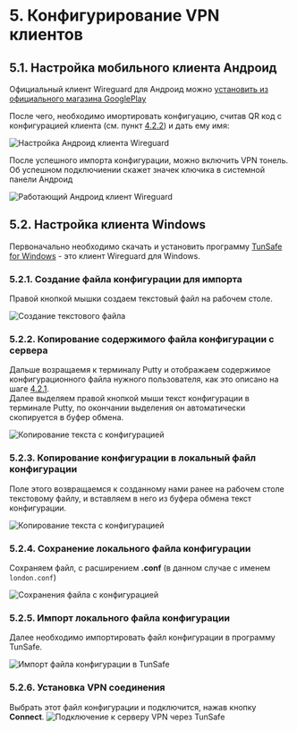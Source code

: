 # 5. Конфигурирование VPN клиентов

## 5.1. Настройка мобильного клиента Андроид
Официальный клиент Wireguard для Андроид можно [установить из официального магазина GooglePlay](https://play.google.com/store/apps/details?id=com.wireguard.android)

После чего, необходимо имортировать конфигуацию, считав QR код с конфигурацией клиента (см. пункт [4.2.2](configure-wireguard.html#_4-2-2-qr-код-конфигурации-кnиента)) и дать ему имя:

![Настройка Андроид клиента Wireguard](/images/ru/android1.jpg)

После успешного импорта конфигурации, можно включить VPN тонель. Об успешном подключиении скажет значек ключика в системной панели Андроид

![Работающий Андроид клиент Wireguard](/images/ru/android2.jpg)

## 5.2. Настройка клиента Windows
Первоначально необходимо скачать и установить программу [TunSafe for Windows](https://tunsafe.com/download) - это клиент Wireguard для Windows.

### 5.2.1. Создание файла конфигурации для импорта
Правой кнопкой мышки создаем текстовый файл на рабочем столе. 

![Создание текстового файла](/images/ru/windows1.jpg)

### 5.2.2. Копирование содержимого файла конфигурации с сервера
Дальше возращаемя к терминалу Putty и отображаем содержимое конфигурационного файла нужного пользователя, как это описано на шаге [4.2.1](configure-wireguard.html#_4-2-1-файn-поnьзоватеnьской-конфигурации).   
Далее выделяем правой кнопкой мыши текст конфигурации в терминале Putty, по окончании выделения он автоматически скопируется в буфер обмена. 

![Копирование текста с конфигурацией](/images/ru/windows2.jpg)

### 5.2.3. Копирование конфигурации в локальный файл конфигурации
Поле этого возвращаемся к созданному нами ранее на рабочем столе текстовому файлу, и вставляем в него из буфера обмена текст конфигурации. 

![Копирование текста с конфигурацией](/images/ru/windows3.jpg)

### 5.2.4. Сохранение локального файла конфигурации
Сохраняем файл, с расширением **.conf** (в данном случае с именем `london.conf`)

![Сохранения файла с конфигурацией](/images/ru/windows4.jpg)

### 5.2.5. Импорт локального файла конфигурации
Далее необходимо импортировать файл конфигурации в программу TunSafe.

![Импорт файла конфигурации в TunSafe](/images/ru/windows5.jpg)

### 5.2.6. Установка VPN соединения
Выбрать этот файл конфигурации и подключится, нажав кнопку **Connect**.
![Подключение к серверу VPN через TunSafe](/images/ru/windows6.jpg)
